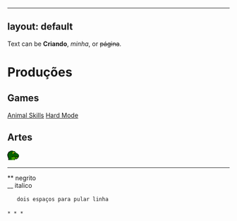 
---
layout: default
---

Text can be **Criando**, _minha_, or ~~página~~.

# Produções

## Games

[Animal Skills](https://reiarthursr.github.io/Animal%20Skills/) [Hard Mode](https://reiarthursr.github.io/Animal%20Skills%20Hardcore/)

## Artes

![](LizardHead.gif)

* * * 

** negrito  
__ italico  
~~~~ cortado  
   dois espaços para pular linha

* * * 

